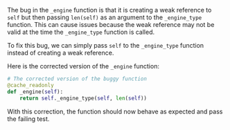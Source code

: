 The bug in the `_engine` function is that it is creating a weak reference to `self` but then passing `len(self)` as an argument to the `_engine_type` function. This can cause issues because the weak reference may not be valid at the time the `_engine_type` function is called.

To fix this bug, we can simply pass `self` to the `_engine_type` function instead of creating a weak reference.

Here is the corrected version of the `_engine` function:

```python
# The corrected version of the buggy function
@cache_readonly
def _engine(self):
    return self._engine_type(self, len(self))
```

With this correction, the function should now behave as expected and pass the failing test.